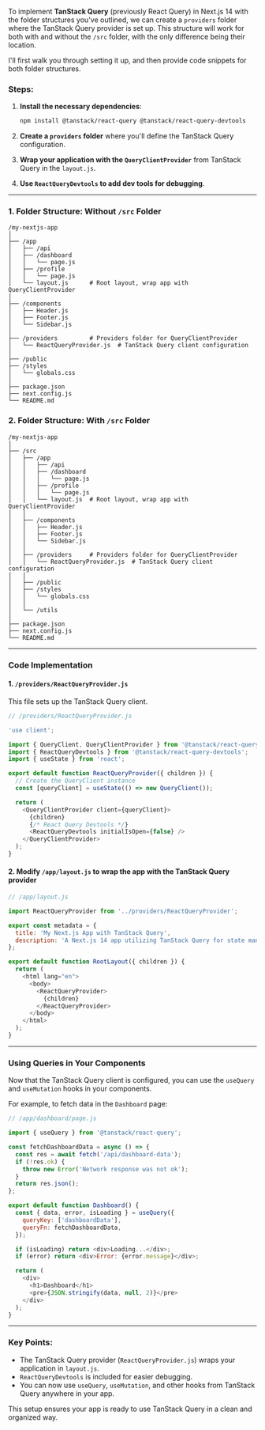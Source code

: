 To implement **TanStack Query** (previously React Query) in Next.js 14 with the folder structures you've outlined, we can create a `providers` folder where the TanStack Query provider is set up. This structure will work for both with and without the `/src` folder, with the only difference being their location.

I'll first walk you through setting it up, and then provide code snippets for both folder structures.

### Steps:
1. **Install the necessary dependencies**:
   ```bash
   npm install @tanstack/react-query @tanstack/react-query-devtools
   ```

2. **Create a `providers` folder** where you'll define the TanStack Query configuration.

3. **Wrap your application with the `QueryClientProvider`** from TanStack Query in the `layout.js`.

4. **Use `ReactQueryDevtools` to add dev tools for debugging**.

---

### **1. Folder Structure: Without `/src` Folder**

```
/my-nextjs-app
│
├── /app               
│   ├── /api           
│   ├── /dashboard     
│   │   └── page.js    
│   ├── /profile       
│   │   └── page.js    
│   └── layout.js      # Root layout, wrap app with QueryClientProvider
│
├── /components        
│   ├── Header.js      
│   ├── Footer.js      
│   └── Sidebar.js     
│
├── /providers         # Providers folder for QueryClientProvider
│   └── ReactQueryProvider.js  # TanStack Query client configuration
│
├── /public            
├── /styles            
│   └── globals.css    
│
├── package.json       
├── next.config.js     
└── README.md          
```

### **2. Folder Structure: With `/src` Folder**

```
/my-nextjs-app
│
├── /src               
│   ├── /app           
│   │   ├── /api       
│   │   ├── /dashboard 
│   │   │   └── page.js
│   │   ├── /profile   
│   │   │   └── page.js
│   │   └── layout.js  # Root layout, wrap app with QueryClientProvider
│   │
│   ├── /components    
│   │   ├── Header.js  
│   │   ├── Footer.js  
│   │   └── Sidebar.js 
│   │
│   ├── /providers     # Providers folder for QueryClientProvider
│   │   └── ReactQueryProvider.js  # TanStack Query client configuration
│   │
│   ├── /public        
│   ├── /styles        
│   │   └── globals.css
│   │
│   └── /utils         
│
├── package.json       
├── next.config.js     
└── README.md          
```

---

### **Code Implementation**

#### **1. `/providers/ReactQueryProvider.js`**
This file sets up the TanStack Query client.

```javascript
// /providers/ReactQueryProvider.js

'use client';

import { QueryClient, QueryClientProvider } from '@tanstack/react-query';
import { ReactQueryDevtools } from '@tanstack/react-query-devtools';
import { useState } from 'react';

export default function ReactQueryProvider({ children }) {
  // Create the QueryClient instance
  const [queryClient] = useState(() => new QueryClient());

  return (
    <QueryClientProvider client={queryClient}>
      {children}
      {/* React Query Devtools */}
      <ReactQueryDevtools initialIsOpen={false} />
    </QueryClientProvider>
  );
}
```

#### **2. Modify `/app/layout.js` to wrap the app with the TanStack Query provider**

```javascript
// /app/layout.js

import ReactQueryProvider from '../providers/ReactQueryProvider';

export const metadata = {
  title: 'My Next.js App with TanStack Query',
  description: 'A Next.js 14 app utilizing TanStack Query for state management.',
};

export default function RootLayout({ children }) {
  return (
    <html lang="en">
      <body>
        <ReactQueryProvider>
          {children}
        </ReactQueryProvider>
      </body>
    </html>
  );
}
```

---

### **Using Queries in Your Components**

Now that the TanStack Query client is configured, you can use the `useQuery` and `useMutation` hooks in your components.

For example, to fetch data in the `Dashboard` page:

```javascript
// /app/dashboard/page.js

import { useQuery } from '@tanstack/react-query';

const fetchDashboardData = async () => {
  const res = await fetch('/api/dashboard-data');
  if (!res.ok) {
    throw new Error('Network response was not ok');
  }
  return res.json();
};

export default function Dashboard() {
  const { data, error, isLoading } = useQuery({
    queryKey: ['dashboardData'],
    queryFn: fetchDashboardData,
  });

  if (isLoading) return <div>Loading...</div>;
  if (error) return <div>Error: {error.message}</div>;

  return (
    <div>
      <h1>Dashboard</h1>
      <pre>{JSON.stringify(data, null, 2)}</pre>
    </div>
  );
}
```

---

### **Key Points**:
- The TanStack Query provider (`ReactQueryProvider.js`) wraps your application in `layout.js`.
- `ReactQueryDevtools` is included for easier debugging.
- You can now use `useQuery`, `useMutation`, and other hooks from TanStack Query anywhere in your app.

This setup ensures your app is ready to use TanStack Query in a clean and organized way.
